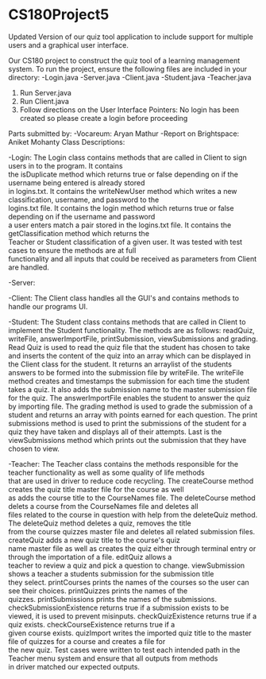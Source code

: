 # CS180Project5
Updated Version of our quiz tool application to include support for multiple users and a graphical user interface. 

Our CS180 project to construct the quiz tool of a learning management system.
To run the project, ensure the following files are included in your directory:
-Login.java
-Server.java
-Client.java
-Student.java
-Teacher.java
1. Run Server.java
2. Run Client.java
3. Follow directions on the User Interface
Pointers: No login has been created so please create a login before proceeding

Parts submitted by:
-Vocareum: Aryan Mathur
-Report on Brightspace: Aniket Mohanty
Class Descriptions:


-Login: The Login class contains methods that are called in Client to sign users in to the program. It contains   
 the isDuplicate method which returns true or false depending on if the username being entered is already stored  
 in logins.txt. It contains the writeNewUser method which writes a new classification, username, and password to the  
 logins.txt file. It contains the login method which returns true or false depending on if the username and password  
 a user enters match a pair stored in the logins.txt file. It contains the getClassification method which returns the   
 Teacher or Student classification of a given user. It was tested with test cases to ensure the methods are at full  
 functionality and all inputs that could be received as parameters from Client are handled. 
 
-Server:

-Client: The Client class handles all the GUI's and contains methods to handle our programs UI. 
   
-Student: The Student class contains methods that are called in Client to implement the Student functionality. The methods are as follows: readQuiz, writeFile,
answerImportFile, printSubmission, viewSubmissions and grading. Read Quiz is used to read the quiz file that the student has chosen to take and inserts the content
of the quiz into an array which can be displayed in the Client class for the student. It returns an arraylist of the students answers to be formed into
the submission file by writeFile. The writeFile method creates and timestamps the submission for each time the student takes a quiz. It also adds the submission
name to the master submission file for the quiz. The answerImportFile enables the student to answer the quiz by importing file. The grading method is used to grade
the submission of a student and returns an array with points earned for each question. The print submissions method is used to print the submissions of the student
for a quiz they have taken and displays all of their attempts. Last is the viewSubmissions method which prints out the submission that they have chosen to view.
   
-Teacher: The Teacher class contains the methods responsible for the teacher functionality as well as some quality of life methods  
 that are used in driver to reduce code recycling. The createCourse method creates the quiz title master file for the course as well  
 as adds the course title to the CourseNames file. The deleteCourse method delets a course from the CourseNames file and deletes all   
 files related to the course in question with help from the deleteQuiz method. The deleteQuiz method deletes a quiz, removes the title  
 from the course quizzes master file and deletes all related submission files. createQuiz adds a new quiz title to the course's quiz   
 name master file as well as creates the quiz either through terminal entry or through the importation of a file. editQuiz allows a  
 teacher to review a quiz and pick a question to change. viewSubmission shows a teacher a students submission for the submission title  
 they select. printCourses prints the names of the courses so the user can see their choices. printQuizzes prints the names of the   
 quizzes. printSubmissions prints the names of the submissions. checkSubmissionExistence returns true if a submission exists to be  
 viewed, it is used to prevent misinputs. checkQuizExistence returns true if a quiz exists. checkCourseExistence returns true if a  
 given course exists. quizImport writes the imported quiz title to the master file of quizzes for a course and creates a file for   
 the new quiz. Test cases were written to test each intended path in the Teacher menu system and ensure that all outputs from methods  
 in driver matched our expected outputs.  
